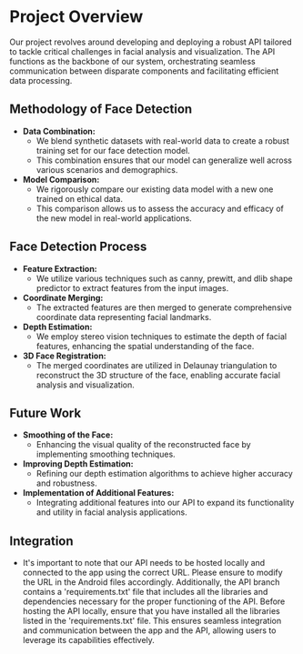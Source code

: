# Project Overview
Our project revolves around developing and deploying a robust API tailored to tackle critical challenges in facial analysis and visualization. The API functions as the backbone of our system, orchestrating seamless communication between disparate components and facilitating efficient data processing.

## Methodology of Face Detection
- **Data Combination:**
  - We blend synthetic datasets with real-world data to create a robust training set for our face detection model.
  - This combination ensures that our model can generalize well across various scenarios and demographics.
- **Model Comparison:**
  - We rigorously compare our existing data model with a new one trained on ethical data.
  - This comparison allows us to assess the accuracy and efficacy of the new model in real-world applications.

## Face Detection Process
- **Feature Extraction:**
  - We utilize various techniques such as canny, prewitt, and dlib shape predictor to extract features from the input images.
- **Coordinate Merging:**
  - The extracted features are then merged to generate comprehensive coordinate data representing facial landmarks.
- **Depth Estimation:**
  - We employ stereo vision techniques to estimate the depth of facial features, enhancing the spatial understanding of the face.
- **3D Face Registration:**
  - The merged coordinates are utilized in Delaunay triangulation to reconstruct the 3D structure of the face, enabling accurate facial analysis and visualization.

## Future Work
- **Smoothing of the Face:**
  - Enhancing the visual quality of the reconstructed face by implementing smoothing techniques.
- **Improving Depth Estimation:**
  - Refining our depth estimation algorithms to achieve higher accuracy and robustness.
- **Implementation of Additional Features:**
  - Integrating additional features into our API to expand its functionality and utility in facial analysis applications.

## Integration
- It's important to note that our API needs to be hosted locally and connected to the app using the correct URL. Please ensure to modify the URL in the Android files accordingly. Additionally, the API branch contains a 'requirements.txt' file that includes all the libraries and dependencies necessary for the proper functioning of the API. Before hosting the API locally, ensure that you have installed all the libraries listed in the 'requirements.txt' file. This ensures seamless integration and communication between the app and the API, allowing users to leverage its capabilities effectively.
